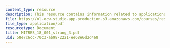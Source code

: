 ```yaml
---
content_type: resource
description: This resource contains information related to applications of derivatives.
file: https://ol-ocw-studio-app-production.s3.amazonaws.com/courses/res-18-001-calculus-online-textbook-spring-2005/58e7c6cc70c3ab982221ee68e6d2d468_MITRES_18_001_strang_3.pdf
file_type: application/pdf
resourcetype: Document
title: MITRES_18_001_strang_3.pdf
uid: 58e7c6cc-70c3-ab98-2221-ee68e6d2d468
---
```

